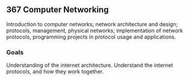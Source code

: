 ## 367 Computer Networking

Introduction to computer networks; network architecture and design; protocols, management, physical networks; implementation of network protocols, programming projects in protocol usage and applications.

### Goals

Understanding of the internet architecture.
Understand the internet protocols, and how they work together.
